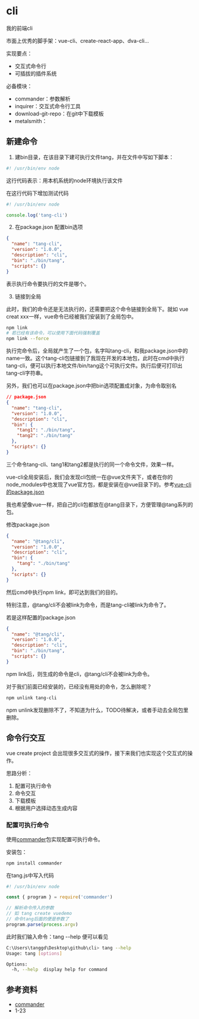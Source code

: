 # cli
我的前端cli

市面上优秀的脚手架：vue-cli、create-react-app、dva-cli...

实现要点：

- 交互式命令行
- 可插拔的插件系统

必备模块：

- commander：参数解析
- inquirer：交互式命令行工具
- download-git-repo：在git中下载模板
- metalsmith：

## 新建命令

1. 建bin目录，在该目录下建可执行文件tang，并在文件中写如下脚本：

```javascript
#! /usr/bin/env node
```

这行代码表示：用本机系统的node环境执行该文件

在这行代码下增加测试代码

```javascript
#! /usr/bin/env node

console.log('tang-cli')
```

2. 在package.json 配置bin选项

```json
{
  "name": "tang-cli",
  "version": "1.0.0",
  "description": "cli",
  "bin": "./bin/tang",
  "scripts": {}
}
```

表示执行命令要执行的文件是哪个。

3. 链接到全局

此时，我们的命令还是无法执行的，还需要把这个命令链接到全局下。就如 vue creat xxx一样，vue命令已经被我们安装到了全局包中。

```bash
npm link
# 若已经有该命令，可以使用下面代码强制覆盖
npm link --force
```

执行完命令后，全局就产生了一个包，名字叫tang-cli，和我package.json中的name一致。这个tang-cli包链接到了我现在开发的本地包，此时在cmd中执行 tang-cli，便可以执行本地文件/bin/tang这个可执行文件。执行后便可打印出tang-cli字符串。

另外，我们也可以在package.json中把bin选项配置成对象，为命令取别名

```json
// package.json
{
  "name": "tang-cli",
  "version": "1.0.0",
  "description": "cli",
  "bin": {
    "tang1": "./bin/tang",
    "tang2": "./bin/tang"
  },
  "scripts": {}
}
```

三个命令tang-cli、tang1和tang2都是执行的同一个命令文件，效果一样。

vue-cli全局安装后，我们会发现cli包统一在@vue文件夹下，或者在你的node_modules中也发现了vue官方包，都是安装在@vue目录下的。参考[vue-cli的package.json](https://github.com/vuejs/vue-cli/blob/dev/packages/%40vue/cli/package.json)

我也希望像vue一样，把自己的cli包都放在@tang目录下，方便管理@tang系列的包。

修改package.json

```json
{
  "name": "@tang/cli",
  "version": "1.0.0",
  "description": "cli",
  "bin": {
    "tang": "./bin/tang"
  },
  "scripts": {}
}
```

然后cmd中执行npm link，即可达到我们的目的。

特别注意，@tang/cli不会被link为命令，而是tang-cli被link为命令了。

若是这样配置的package.json

```json
{
  "name": "@tang/cli",
  "version": "1.0.0",
  "description": "cli",
  "bin": "./bin/tang",
  "scripts": {}
}
```

npm link后，则生成的命令是cli，@tang/cli不会被link为命令。

对于我们前面已经安装的，已经没有用处的命令，怎么删除呢？

```bash
npm unlink tang-cli
```

npm unlink发现删除不了，不知道为什么，TODO待解决，或者手动去全局包里删除。

## 命令行交互

vue create project 会出现很多交互式的操作，接下来我们也实现这个交互式的操作。

思路分析：

1. 配置可执行命令
2. 命令交互
3. 下载模板
4. 根据用户选择动态生成内容

### 配置可执行命令

使用[commander](https://github.com/tj/commander.js)包实现配置可执行命令。

安装包：

```bash
npm install commander
```

在tang.js中写入代码

```javascript
#! /usr/bin/env node

const { program } = require('commander')

// 解析命令传入的参数
// 如 tang create vuedemo
// 命令tang后面的便是参数了 
program.parse(process.argv)
```

此时我们输入命令：tang --help 便可以看见

```bash
C:\Users\tanggd\Desktop\github\cli> tang --help
Usage: tang [options]

Options:
  -h, --help  display help for command
```



## 参考资料

- [commander](https://github.com/tj/commander.js)
- 1-23













